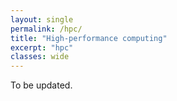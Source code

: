 ```yaml
---
layout: single
permalink: /hpc/
title: "High-performance computing"
excerpt: "hpc"
classes: wide
---
```


To be updated.
